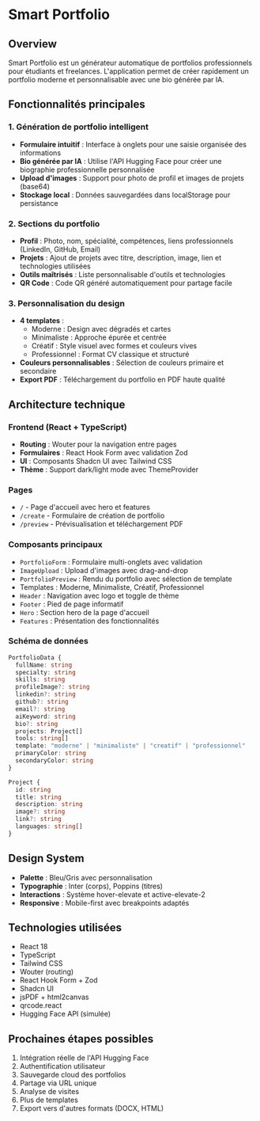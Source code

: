 # Smart Portfolio

## Overview
Smart Portfolio est un générateur automatique de portfolios professionnels pour étudiants et freelances. L'application permet de créer rapidement un portfolio moderne et personnalisable avec une bio générée par IA.

## Fonctionnalités principales

### 1. Génération de portfolio intelligent
- **Formulaire intuitif** : Interface à onglets pour une saisie organisée des informations
- **Bio générée par IA** : Utilise l'API Hugging Face pour créer une biographie professionnelle personnalisée
- **Upload d'images** : Support pour photo de profil et images de projets (base64)
- **Stockage local** : Données sauvegardées dans localStorage pour persistance

### 2. Sections du portfolio
- **Profil** : Photo, nom, spécialité, compétences, liens professionnels (LinkedIn, GitHub, Email)
- **Projets** : Ajout de projets avec titre, description, image, lien et technologies utilisées
- **Outils maîtrisés** : Liste personnalisable d'outils et technologies
- **QR Code** : Code QR généré automatiquement pour partage facile

### 3. Personnalisation du design
- **4 templates** :
  - Moderne : Design avec dégradés et cartes
  - Minimaliste : Approche épurée et centrée
  - Créatif : Style visuel avec formes et couleurs vives
  - Professionnel : Format CV classique et structuré
- **Couleurs personnalisables** : Sélection de couleurs primaire et secondaire
- **Export PDF** : Téléchargement du portfolio en PDF haute qualité

## Architecture technique

### Frontend (React + TypeScript)
- **Routing** : Wouter pour la navigation entre pages
- **Formulaires** : React Hook Form avec validation Zod
- **UI** : Composants Shadcn UI avec Tailwind CSS
- **Thème** : Support dark/light mode avec ThemeProvider

### Pages
- `/` - Page d'accueil avec hero et features
- `/create` - Formulaire de création de portfolio
- `/preview` - Prévisualisation et téléchargement PDF

### Composants principaux
- `PortfolioForm` : Formulaire multi-onglets avec validation
- `ImageUpload` : Upload d'images avec drag-and-drop
- `PortfolioPreview` : Rendu du portfolio avec sélection de template
- Templates : Moderne, Minimaliste, Créatif, Professionnel
- `Header` : Navigation avec logo et toggle de thème
- `Footer` : Pied de page informatif
- `Hero` : Section hero de la page d'accueil
- `Features` : Présentation des fonctionnalités

### Schéma de données
```typescript
PortfolioData {
  fullName: string
  specialty: string
  skills: string
  profileImage?: string
  linkedin?: string
  github?: string
  email?: string
  aiKeyword: string
  bio?: string
  projects: Project[]
  tools: string[]
  template: "moderne" | "minimaliste" | "creatif" | "professionnel"
  primaryColor: string
  secondaryColor: string
}

Project {
  id: string
  title: string
  description: string
  image?: string
  link?: string
  languages: string[]
}
```

## Design System
- **Palette** : Bleu/Gris avec personnalisation
- **Typographie** : Inter (corps), Poppins (titres)
- **Interactions** : Système hover-elevate et active-elevate-2
- **Responsive** : Mobile-first avec breakpoints adaptés

## Technologies utilisées
- React 18
- TypeScript
- Tailwind CSS
- Wouter (routing)
- React Hook Form + Zod
- Shadcn UI
- jsPDF + html2canvas
- qrcode.react
- Hugging Face API (simulée)

## Prochaines étapes possibles
1. Intégration réelle de l'API Hugging Face
2. Authentification utilisateur
3. Sauvegarde cloud des portfolios
4. Partage via URL unique
5. Analyse de visites
6. Plus de templates
7. Export vers d'autres formats (DOCX, HTML)
